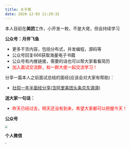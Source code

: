 ```yaml
---
title: 关于我
date: 2020-12-03 11:29:32
---
```


本人目前在**美团**工作，小开发一枚，不是大佬，但会持续学习

**公众号：月伴飞鱼**

* 更多干货内容，包括分布式，并发编程，源码等
* 公众号回复666获取海量电子书籍
* 公众号有内推链接，需要的话也可以帮大家看看简历
* <font color="red">加入面试交流群，和一群大佬一起交流学习！</font>

分享一篇本人之前面试总结的面经(应该会对大家有帮助)：

* [社招一年半面经分享(含阿里美团头条京东滴滴)](https://www.nowcoder.com/discuss/594676?source_id=profile_create_nctrack&channel=-1)

**送大家一句话：**

* <font color="red">昨天已经过去，明天还没有到来，希望大家都可以把握今天！</font>

**公众号**

<img src="https://img-blog.csdnimg.cn/20210613214230408.jpeg" style="zoom:50%;" />

**个人微信**

<img src="https://img-blog.csdnimg.cn/20210613214134582.jpeg" style="zoom:25%;" />
